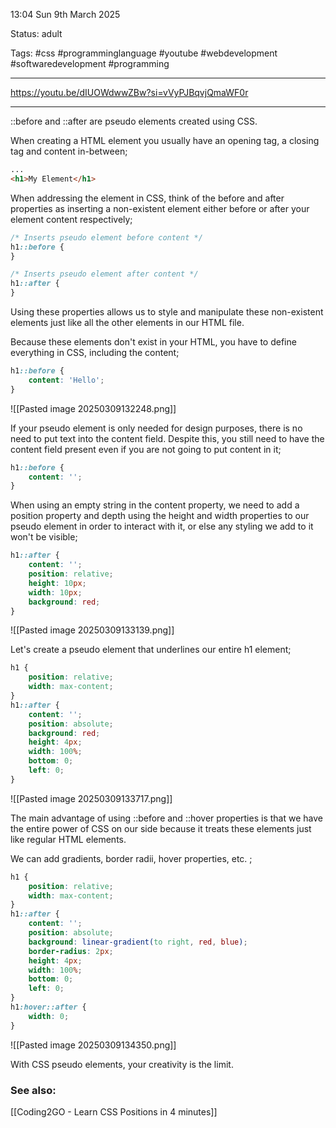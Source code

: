 13:04 Sun 9th March 2025

Status: adult

Tags: #css #programminglanguage #youtube #webdevelopment #softwaredevelopment #programming 

---
https://youtu.be/dIUOWdwwZBw?si=vVyPJBqvjQmaWF0r

---
::before and ::after are pseudo elements created using CSS.

When creating a HTML element you usually have an opening tag, a closing tag and content in-between;

```html
...
<h1>My Element</h1>
```

When addressing the element in CSS, think of the before and after properties as inserting a non-existent element either before or after your element content respectively;

```css
/* Inserts pseudo element before content */
h1::before {
}
```
```css
/* Inserts pseudo element after content */
h1::after {	
}
```

Using these properties allows us to style and manipulate these non-existent elements just like all the other elements in our HTML file.

Because these elements don't exist in your HTML, you have to define everything in CSS, including the content;

```css
h1::before {
	content: 'Hello';
}
```

![[Pasted image 20250309132248.png]]

If your pseudo element is only needed for design purposes, there is no need to put text into the content field. Despite this, you still need to have the content field present even if you are not going to put content in it;

```css
h1::before {
	content: '';
}
```

When using an empty string in the content property, we need to add a position property and depth using the height and width properties to our pseudo element in order to interact with it, or else any styling we add to it won't be visible;

```css
h1::after {
	content: '';
	position: relative;
	height: 10px;
	width: 10px;
	background: red;
}
```

![[Pasted image 20250309133139.png]]

Let's create a pseudo element that underlines our entire h1 element;

```css
h1 {
	position: relative;
	width: max-content;
}
h1::after {
	content: '';
	position: absolute;
	background: red;
	height: 4px;
	width: 100%;
	bottom: 0;
	left: 0;
}
```

![[Pasted image 20250309133717.png]]

The main advantage of using ::before and ::hover properties is that we have the entire power of CSS on our side because it treats these elements just like regular HTML elements.

We can add gradients, border radii, hover properties, etc. ;

```css
h1 {
	position: relative;
	width: max-content;
}
h1::after {
	content: '';
	position: absolute;
	background: linear-gradient(to right, red, blue);
	border-radius: 2px;
	height: 4px;
	width: 100%;
	bottom: 0;
	left: 0;
}
h1:hover::after {
	width: 0;
}
```

![[Pasted image 20250309134350.png]]

With CSS pseudo elements, your creativity is the limit.
### See also:
[[Coding2GO - Learn CSS Positions in 4 minutes]]